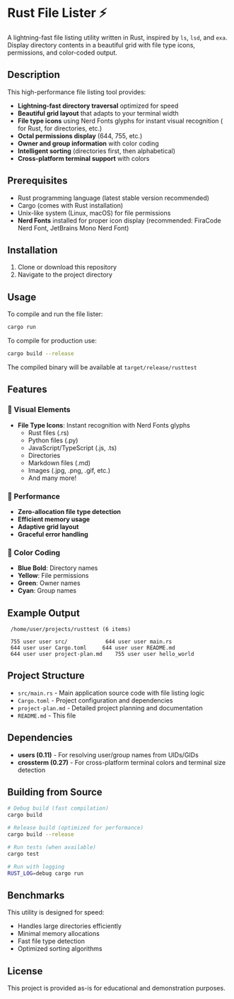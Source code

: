 # Rust File Lister ⚡

A lightning-fast file listing utility written in Rust, inspired by `ls`, `lsd`, and `exa`. Display directory contents in a beautiful grid with file type icons, permissions, and color-coded output.

## Description

This high-performance file listing tool provides:
- **Lightning-fast directory traversal** optimized for speed
- **Beautiful grid layout** that adapts to your terminal width
- **File type icons** using Nerd Fonts glyphs for instant visual recognition ( for Rust,  for directories, etc.)
- **Octal permissions display** (644, 755, etc.)
- **Owner and group information** with color coding
- **Intelligent sorting** (directories first, then alphabetical)
- **Cross-platform terminal support** with colors

## Prerequisites

- Rust programming language (latest stable version recommended)
- Cargo (comes with Rust installation)
- Unix-like system (Linux, macOS) for file permissions
- **Nerd Fonts** installed for proper icon display (recommended: FiraCode Nerd Font, JetBrains Mono Nerd Font)

## Installation

1. Clone or download this repository
2. Navigate to the project directory

## Usage

To compile and run the file lister:

```bash
cargo run
```

To compile for production use:

```bash
cargo build --release
```

The compiled binary will be available at `target/release/rusttest`

## Features

### 🎨 Visual Elements
- **File Type Icons**: Instant recognition with Nerd Fonts glyphs
  -  Rust files (.rs)
  -  Python files (.py) 
  -  JavaScript/TypeScript (.js, .ts)
  -  Directories
  -  Markdown files (.md)
  -  Images (.jpg, .png, .gif, etc.)
  - And many more!

### 🎯 Performance
- **Zero-allocation file type detection**
- **Efficient memory usage**
- **Adaptive grid layout**
- **Graceful error handling**

### 🌈 Color Coding
- **Blue Bold**: Directory names
- **Yellow**: File permissions  
- **Green**: Owner names
- **Cyan**: Group names

## Example Output

```
 /home/user/projects/rusttest (6 items)

 755 user user src/            644 user user main.rs        
 644 user user Cargo.toml     644 user user README.md      
 644 user user project-plan.md    755 user user hello_world
```

## Project Structure

- `src/main.rs` - Main application source code with file listing logic
- `Cargo.toml` - Project configuration and dependencies
- `project-plan.md` - Detailed project planning and documentation
- `README.md` - This file

## Dependencies

- **users (0.11)** - For resolving user/group names from UIDs/GIDs
- **crossterm (0.27)** - For cross-platform terminal colors and terminal size detection

## Building from Source

```bash
# Debug build (fast compilation)
cargo build

# Release build (optimized for performance)
cargo build --release

# Run tests (when available)
cargo test

# Run with logging
RUST_LOG=debug cargo run
```

## Benchmarks

This utility is designed for speed:
- Handles large directories efficiently
- Minimal memory allocations
- Fast file type detection
- Optimized sorting algorithms

## License

This project is provided as-is for educational and demonstration purposes. 